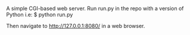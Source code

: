 A simple CGI-based web server.
Run run.py in the repo with a version of Python i.e:
$ python run.py

Then navigate to http://127.0.0.1:8080/ in a web browser.